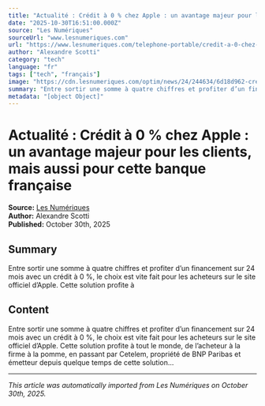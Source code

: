 ```yaml
---
title: "Actualité : Crédit à 0 % chez Apple : un avantage majeur pour les clients, mais aussi pour cette banque française"
date: "2025-10-30T16:51:00.000Z"
source: "Les Numériques"
sourceUrl: "www.lesnumeriques.com"
url: "https://www.lesnumeriques.com/telephone-portable/credit-a-0-chez-apple-un-avantage-majeur-pour-les-clients-mais-aussi-pour-cette-banque-francaise-n244634.html"
author: "Alexandre Scotti"
category: "tech"
language: "fr"
tags: ["tech", "français"]
image: "https://cdn.lesnumeriques.com/optim/news/24/244634/6d18d962-credit-a-0-chez-apple-un-avantage-majeur-pour-les-clients-mais-aussi-pour-cette-banque-francaise.png"
summary: "Entre sortir une somme à quatre chiffres et profiter d’un financement sur 24 mois avec un crédit à 0 %, le choix est vite fait pour les acheteurs sur le site officiel d’Apple. Cette solution profite à"
metadata: "[object Object]"
---
```


# Actualité : Crédit à 0 % chez Apple : un avantage majeur pour les clients, mais aussi pour cette banque française

**Source:** [Les Numériques](https://www.lesnumeriques.com/telephone-portable/credit-a-0-chez-apple-un-avantage-majeur-pour-les-clients-mais-aussi-pour-cette-banque-francaise-n244634.html)  
**Author:** Alexandre Scotti  
**Published:** October 30th, 2025  

## Summary

Entre sortir une somme à quatre chiffres et profiter d’un financement sur 24 mois avec un crédit à 0 %, le choix est vite fait pour les acheteurs sur le site officiel d’Apple. Cette solution profite à

## Content

Entre sortir une somme à quatre chiffres et profiter d’un financement sur 24 mois avec un crédit à 0 %, le choix est vite fait pour les acheteurs sur le site officiel d’Apple. Cette solution profite à tout le monde, de l’acheteur à la firme à la pomme, en passant par Cetelem, propriété de BNP Paribas et émetteur depuis quelque temps de cette solution...

---

*This article was automatically imported from Les Numériques on October 30th, 2025.*
